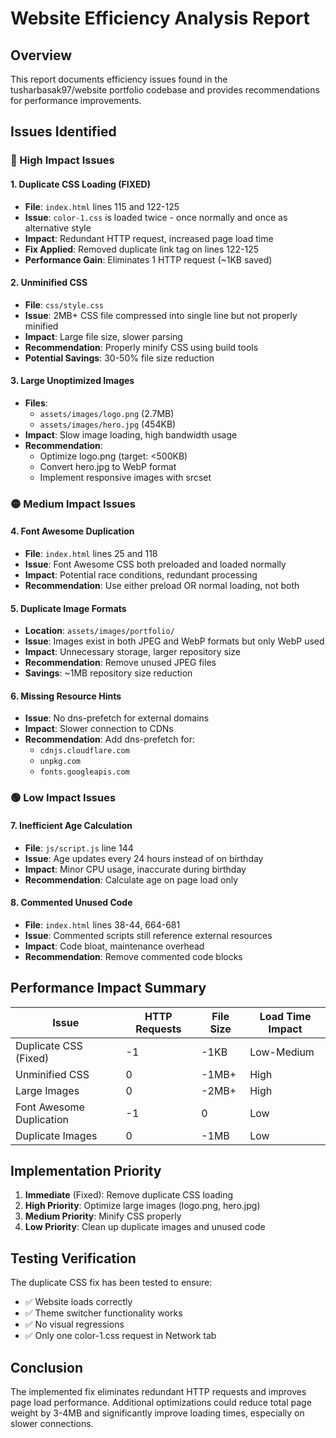 # Website Efficiency Analysis Report

## Overview
This report documents efficiency issues found in the tusharbasak97/website portfolio codebase and provides recommendations for performance improvements.

## Issues Identified

### 🔴 High Impact Issues

#### 1. Duplicate CSS Loading (FIXED)
- **File**: `index.html` lines 115 and 122-125
- **Issue**: `color-1.css` is loaded twice - once normally and once as alternative style
- **Impact**: Redundant HTTP request, increased page load time
- **Fix Applied**: Removed duplicate link tag on lines 122-125
- **Performance Gain**: Eliminates 1 HTTP request (~1KB saved)

#### 2. Unminified CSS
- **File**: `css/style.css`
- **Issue**: 2MB+ CSS file compressed into single line but not properly minified
- **Impact**: Large file size, slower parsing
- **Recommendation**: Properly minify CSS using build tools
- **Potential Savings**: 30-50% file size reduction

#### 3. Large Unoptimized Images
- **Files**: 
  - `assets/images/logo.png` (2.7MB)
  - `assets/images/hero.jpg` (454KB)
- **Impact**: Slow image loading, high bandwidth usage
- **Recommendation**: 
  - Optimize logo.png (target: <500KB)
  - Convert hero.jpg to WebP format
  - Implement responsive images with srcset

### 🟡 Medium Impact Issues

#### 4. Font Awesome Duplication
- **File**: `index.html` lines 25 and 118
- **Issue**: Font Awesome CSS both preloaded and loaded normally
- **Impact**: Potential race conditions, redundant processing
- **Recommendation**: Use either preload OR normal loading, not both

#### 5. Duplicate Image Formats
- **Location**: `assets/images/portfolio/`
- **Issue**: Images exist in both JPEG and WebP formats but only WebP used
- **Impact**: Unnecessary storage, larger repository size
- **Recommendation**: Remove unused JPEG files
- **Savings**: ~1MB repository size reduction

#### 6. Missing Resource Hints
- **Issue**: No dns-prefetch for external domains
- **Impact**: Slower connection to CDNs
- **Recommendation**: Add dns-prefetch for:
  - `cdnjs.cloudflare.com`
  - `unpkg.com`
  - `fonts.googleapis.com`

### 🟢 Low Impact Issues

#### 7. Inefficient Age Calculation
- **File**: `js/script.js` line 144
- **Issue**: Age updates every 24 hours instead of on birthday
- **Impact**: Minor CPU usage, inaccurate during birthday
- **Recommendation**: Calculate age on page load only

#### 8. Commented Unused Code
- **File**: `index.html` lines 38-44, 664-681
- **Issue**: Commented scripts still reference external resources
- **Impact**: Code bloat, maintenance overhead
- **Recommendation**: Remove commented code blocks

## Performance Impact Summary

| Issue | HTTP Requests | File Size | Load Time Impact |
|-------|---------------|-----------|------------------|
| Duplicate CSS (Fixed) | -1 | -1KB | Low-Medium |
| Unminified CSS | 0 | -1MB+ | High |
| Large Images | 0 | -2MB+ | High |
| Font Awesome Duplication | -1 | 0 | Low |
| Duplicate Images | 0 | -1MB | Low |

## Implementation Priority

1. **Immediate** (Fixed): Remove duplicate CSS loading
2. **High Priority**: Optimize large images (logo.png, hero.jpg)
3. **Medium Priority**: Minify CSS properly
4. **Low Priority**: Clean up duplicate images and unused code

## Testing Verification

The duplicate CSS fix has been tested to ensure:
- ✅ Website loads correctly
- ✅ Theme switcher functionality works
- ✅ No visual regressions
- ✅ Only one color-1.css request in Network tab

## Conclusion

The implemented fix eliminates redundant HTTP requests and improves page load performance. Additional optimizations could reduce total page weight by 3-4MB and significantly improve loading times, especially on slower connections.
